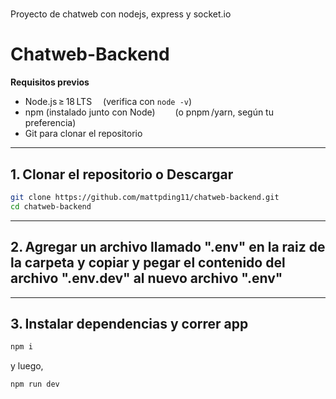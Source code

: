 # 
Proyecto de chatweb con nodejs, express y socket.io

# Chatweb-Backend

**Requisitos previos**  
- Node.js ≥ 18 LTS  (verifica con `node -v`)  
- npm (instalado junto con Node)   (o pnpm /yarn, según tu preferencia)  
- Git para clonar el repositorio

---

## 1. Clonar el repositorio o Descargar

```bash
git clone https://github.com/mattpding11/chatweb-backend.git
cd chatweb-backend
```

---

## 2. Agregar un archivo llamado ".env" en la raiz de la carpeta y copiar y pegar el contenido del archivo ".env.dev" al nuevo archivo ".env"

---

## 3. Instalar dependencias y correr app
```bash
npm i
```
y luego,
```bash
npm run dev
```
